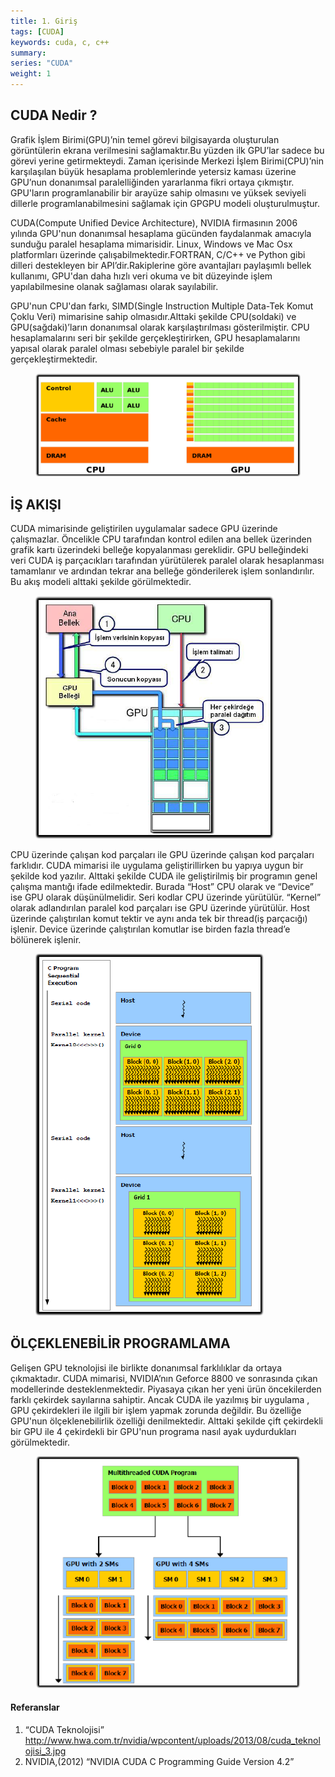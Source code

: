 ```yaml
---
title: 1. Giriş
tags: [CUDA]
keywords: cuda, c, c++
summary:
series: "CUDA"
weight: 1
---
```

## CUDA Nedir ?
Grafik İşlem Birimi(GPU)’nin temel görevi bilgisayarda oluşturulan görüntülerin ekrana verilmesini sağlamaktır.Bu yüzden ilk GPU’lar sadece bu görevi yerine getirmekteydi. Zaman içerisinde Merkezi İşlem Birimi(CPU)’nin karşılaşılan büyük hesaplama problemlerinde yetersiz kaması üzerine GPU’nun donanımsal paralelliğinden yararlanma fikri ortaya çıkmıştır. GPU'ların programlanabilir bir arayüze sahip olmasını ve yüksek seviyeli dillerle programlanabilmesini sağlamak için GPGPU modeli oluşturulmuştur.

CUDA(Compute Unified Device Architecture), NVIDIA firmasının 2006 yılında GPU'nun donanımsal hesaplama gücünden faydalanmak amacıyla sunduğu paralel hesaplama mimarisidir. Linux, Windows ve Mac Osx platformları üzerinde çalışabilmektedir.FORTRAN, C/C++ ve Python gibi dilleri destekleyen bir API’dir.Rakiplerine göre avantajları paylaşımlı bellek kullanımı, GPU'dan daha hızlı veri okuma ve bit düzeyinde işlem yapılabilmesine olanak sağlaması olarak sayılabilir.

GPU'nun CPU'dan farkı, SIMD(Single Instruction Multiple Data-Tek Komut Çoklu Veri) mimarisine sahip olmasıdır.Alttaki şekilde CPU(soldaki) ve GPU(sağdaki)’ların donanımsal olarak karşılaştırılması gösterilmiştir. CPU hesaplamalarını seri bir şekilde gerçekleştirirken, GPU hesaplamalarını yapısal olarak paralel olması sebebiyle paralel bir şekilde gerçekleştirmektedir.
<figure>
    <img src="/assets/images/cpuVSgpu.png"></a>
</figure>

## İŞ AKIŞI
CUDA mimarisinde geliştirilen uygulamalar sadece GPU üzerinde çalışmazlar. Öncelikle CPU tarafından kontrol edilen ana bellek üzerinden grafik kartı üzerindeki belleğe kopyalanması gereklidir. GPU belleğindeki veri CUDA iş parçacıkları tarafından yürütülerek paralel olarak hesaplanması tamamlanır ve ardından tekrar ana belleğe gönderilerek işlem sonlandırılır. Bu akış modeli alttaki şekilde görülmektedir.
<figure>
    <img src="/assets/images/cuda1.png"></a>
</figure>

CPU üzerinde çalışan kod parçaları ile GPU üzerinde çalışan kod parçaları farklıdır. CUDA mimarisi ile uygulama geliştirillirken bu yapıya uygun bir şekilde kod yazılır. Alttaki şekilde CUDA ile geliştirilmiş bir programın genel çalışma mantığı ifade edilmektedir. Burada “Host” CPU olarak ve “Device” ise GPU olarak düşünülmelidir. Seri kodlar CPU üzerinde yürütülür. “Kernel” olarak adlandırılan paralel kod parçaları ise GPU üzerinde yürütülür. Host üzerinde çalıştırılan komut tektir ve aynı anda tek bir thread(iş parçacığı) işlenir. Device üzerinde çalıştırılan komutlar ise birden fazla thread’e bölünerek işlenir.

<figure>
    <img src="/assets/images/cuda2.png"></a>
</figure>

## ÖLÇEKLENEBİLİR PROGRAMLAMA
Gelişen GPU teknolojisi ile birlikte donanımsal farklılıklar da ortaya çıkmaktadır. CUDA mimarisi, NVIDIA’nın Geforce 8800 ve sonrasında çıkan modellerinde desteklenmektedir. Piyasaya çıkan her yeni ürün öncekilerden farklı çekirdek sayılarına sahiptir. Ancak CUDA ile yazılmış bir uygulama , GPU çekirdekleri ile ilgili bir işlem yapmak zorunda değildir. Bu özelliğe GPU'nun ölçeklenebilirlik özelliği denilmektedir. Alttaki şekilde çift çekirdekli bir GPU ile 4 çekirdekli bir GPU'nun programa nasıl ayak uydurdukları görülmektedir.

<figure>
    <img src="/assets/images/cuda3.png"></a>
</figure>

#### Referanslar

1. “CUDA Teknolojisi” http://www.hwa.com.tr/nvidia/wpcontent/uploads/2013/08/cuda_teknolojisi_3.jpg 
2. NVIDIA,(2012) “NVIDIA CUDA C Programming Guide Version 4.2”

